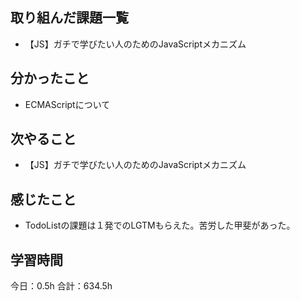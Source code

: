 ## 取り組んだ課題一覧
* 【JS】ガチで学びたい人のためのJavaScriptメカニズム
## 分かったこと
* ECMAScriptについて
      
    
    

## 次やること
* 【JS】ガチで学びたい人のためのJavaScriptメカニズム
## 感じたこと
* TodoListの課題は１発でのLGTMもらえた。苦労した甲斐があった。
 
## 学習時間
今日：0.5h
合計：634.5h
